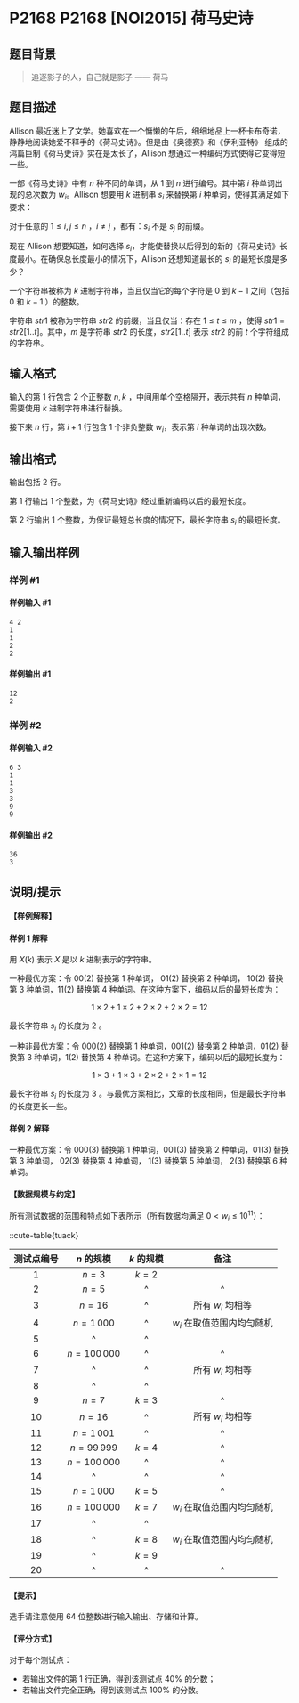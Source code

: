 # P2168 P2168 [NOI2015] 荷马史诗

## 题目背景

> 追逐影子的人，自己就是影子 —— 荷马

## 题目描述

Allison 最近迷上了文学。她喜欢在一个慵懒的午后，细细地品上一杯卡布奇诺，静静地阅读她爱不释手的《荷马史诗》。但是由《奥德赛》和《伊利亚特》 组成的鸿篇巨制《荷马史诗》实在是太长了，Allison 想通过一种编码方式使得它变得短一些。

一部《荷马史诗》中有 $n$ 种不同的单词，从 $1$ 到 $n$ 进行编号。其中第 $i$ 种单词出现的总次数为 $w_i$。Allison 想要用 $k$ 进制串 $s_i$ 来替换第 $i$ 种单词，使得其满足如下要求：

对于任意的 $1\leq i, j\leq n$ ，$i\ne j$ ，都有：$s_i$ 不是 $s_j$ 的前缀。

现在 Allison 想要知道，如何选择 $s_i$，才能使替换以后得到的新的《荷马史诗》长度最小。在确保总长度最小的情况下，Allison 还想知道最长的 $s_i$ 的最短长度是多少？

一个字符串被称为 $k$ 进制字符串，当且仅当它的每个字符是 $0$ 到 $k-1$ 之间（包括 $0$ 和 $k-1$ ）的整数。

字符串 $str1$ 被称为字符串 $str2$ 的前缀，当且仅当：存在 $1 \leq t\leq m$ ，使得 $str1 = str2[1..t]$。其中，$m$ 是字符串 $str2$ 的长度，$str2[1..t]$ 表示 $str2$ 的前 $t$ 个字符组成的字符串。

## 输入格式

输入的第 $1$ 行包含 $2$ 个正整数 $n, k$ ，中间用单个空格隔开，表示共有 $n$ 种单词，需要使用 $k$ 进制字符串进行替换。

接下来 $n$ 行，第 $i + 1$ 行包含 $1$ 个非负整数 $w_i$，表示第 $i$ 种单词的出现次数。

## 输出格式

输出包括 $2$ 行。

第 $1$ 行输出 $1$ 个整数，为《荷马史诗》经过重新编码以后的最短长度。

第 $2$ 行输出 $1$ 个整数，为保证最短总长度的情况下，最长字符串 $s_i$ 的最短长度。

## 输入输出样例

### 样例 #1

#### 样例输入 #1

```
4 2
1
1
2
2
```

#### 样例输出 #1

```
12
2
```

### 样例 #2

#### 样例输入 #2

```
6 3
1
1
3
3
9
9
```

#### 样例输出 #2

```
36
3
```

## 说明/提示

#### 【样例解释】

#### 样例 1 解释

用 $X(k)$ 表示 $X$ 是以 $k$ 进制表示的字符串。

一种最优方案：令 $00(2)$ 替换第 $1$ 种单词， $01(2)$ 替换第 $2$ 种单词， $10(2)$ 替换第 $3$ 种单词，$11(2)$ 替换第 $4$ 种单词。在这种方案下，编码以后的最短长度为：

$$1 × 2 + 1 × 2 + 2 × 2 + 2 × 2 = 12$$

最长字符串 $s_i$ 的长度为 $2$ 。

一种非最优方案：令 $000(2)$ 替换第 $1$ 种单词，$001(2)$ 替换第 $2$ 种单词，$01(2)$ 替换第 $3$ 种单词，$1(2)$ 替换第 $4$ 种单词。在这种方案下，编码以后的最短长度为：

$$1 × 3 + 1 × 3 + 2 × 2 + 2 × 1 = 12$$

最长字符串 $s_i$ 的长度为 $3$ 。与最优方案相比，文章的长度相同，但是最长字符串的长度更长一些。

#### 样例 2 解释

一种最优方案：令 $000(3)$ 替换第 $1$ 种单词，$001(3)$ 替换第 $2$ 种单词，$01(3)$ 替换第 $3$ 种单词， $02(3)$ 替换第 $4$ 种单词， $1(3)$ 替换第 $5$ 种单词， $2(3)$ 替换第 $6$ 种单词。

#### 【数据规模与约定】

所有测试数据的范围和特点如下表所示（所有数据均满足 $0 < w_i \leq 10^{11}$）：

::cute-table{tuack}

| 测试点编号 |  $n$ 的规模  | $k$ 的规模 |            备注            |
| :--------: | :----------: | :--------: | :------------------------: |
|    $1$     |    $n=3$     |   $k=2$    |                            |
|    $2$     |    $n=5$     |   ^        | ^                          |
|    $3$     |    $n=16$    |   ^        |     所有 $w_i$ 均相等      |
|    $4$     |  $n=1\,000$  |   ^        | $w_i$ 在取值范围内均匀随机 |
|    $5$     |  ^           |   ^        |                            |
|    $6$     | $n=100\,000$ |   ^        | ^                          |
|    $7$     | ^            |   ^        |     所有 $w_i$ 均相等      |
|    $8$     | ^            |   ^        |                            |
|    $9$     |    $n=7$     |   $k=3$    | ^                          |
|    $10$    |    $n=16$    |   ^        |     所有 $w_i$ 均相等      |
|    $11$    |  $n=1\,001$  |   ^        |     ^                      |
|    $12$    | $n=99\,999$  |   $k=4$    |     ^                      |
|    $13$    | $n=100\,000$ |   ^        | ^                          |
|    $14$    | ^            |   ^        | ^                          |
|    $15$    |  $n=1\,000$  |   $k=5$    | ^                          |
|    $16$    | $n=100\,000$ |   $k=7$    | $w_i$ 在取值范围内均匀随机 |
|    $17$    | ^            |   ^        |                            |
|    $18$    | ^            |   $k=8$    | $w_i$ 在取值范围内均匀随机 |
|    $19$    | ^            |   $k=9$    |                            |
|    $20$    | ^            |   ^        | ^                          |

#### 【提示】

选手请注意使用 64 位整数进行输入输出、存储和计算。

#### 【评分方式】

对于每个测试点：

- 若输出文件的第 $1$ 行正确，得到该测试点 $40\%$ 的分数；
- 若输出文件完全正确，得到该测试点 $100\%$ 的分数。
